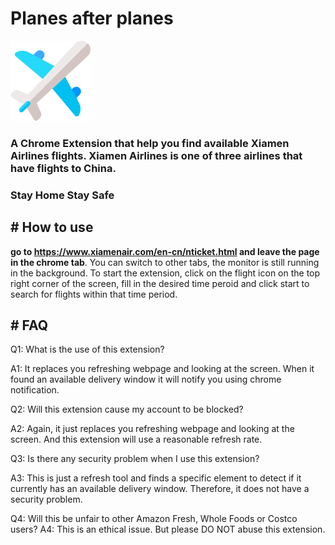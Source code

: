 # Planes after planes

![logo](https://github.com/nosna/planes_after_planes/blob/master/img/plane.png)

### A Chrome Extension that help you find available Xiamen Airlines flights. Xiamen Airlines is one of three airlines that have flights to China.

### **Stay Home Stay Safe**


## #  How to use

**go to https://www.xiamenair.com/en-cn/nticket.html and leave the page in the chrome tab**. You can switch to other tabs, the monitor is still running in the background. To start the extension, click on the flight icon on the top right corner of the screen, fill in the desired time peroid and click start to search for flights within that time period.



## # FAQ

Q1: What is the use of this extension?

A1: It replaces you refreshing webpage and looking at the screen. When it found an available delivery window it will notify you using chrome notification.


Q2: Will this extension cause my account to be blocked?

A2: Again, it just replaces you refreshing webpage and looking at the screen. And this extension will use a reasonable refresh rate.

Q3: Is there any security problem when I use this extension?

A3: This is just a refresh tool and finds a specific element to detect if it currently has an available delivery window. Therefore, it does not have a security problem.

Q4: Will this be unfair to other Amazon Fresh, Whole Foods or Costco users?
A4: This is an ethical issue. But please DO NOT abuse this extension.


